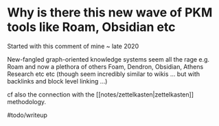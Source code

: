 # Why is there this new wave of PKM tools like Roam, Obsidian etc

Started with this comment of mine ~ late 2020

New-fangled graph-oriented knowledge systems seem all the rage e.g. Roam and now a plethora of others Foam, Dendron, Obsidian, Athens Research etc etc (though seem incredibly similar to wikis ... but with backlinks and block level linking ...)

cf also the connection with the [[notes/zettelkasten|zettelkasten]] methodology.

#todo/writeup